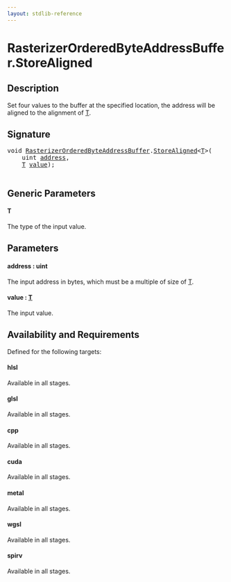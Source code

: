 ```yaml
---
layout: stdlib-reference
---
```


# RasterizerOrderedByteAddressBuffer\.StoreAligned

## Description

Set four values to the buffer at the specified location, the address will be aligned
to the alignment of <span class='code'><a href="storealigned-05.html#typeparam-T" class="code_type">T</a></span>.



## Signature 

<pre>
<span class="code_keyword">void</span> <a href="index.html" class="code_type">RasterizerOrderedByteAddressBuffer</a>.<a href="storealigned-05.html">StoreAligned</a>&lt;<a href="storealigned-05.html#typeparam-T" class="code_type">T</a>&gt;(
    <span class="code_keyword">uint</span> <a href="storealigned-05.html#decl-address" class="code_param">address</a>,
    <a href="storealigned-05.html#typeparam-T" class="code_type">T</a> <a href="storealigned-05.html#decl-value" class="code_param">value</a>);

</pre>

## Generic Parameters

####  <a id="typeparam-T"></a>T
The type of the input value.


## Parameters

####  <a id="decl-address"></a>address  : uint
The input address in bytes, which must be a multiple of size of <span class='code'><a href="storealigned-05.html#typeparam-T" class="code_type">T</a></span>.

####  <a id="decl-value"></a>value  : [T](storealigned-05.html#typeparam-T)
The input value.


## Availability and Requirements

Defined for the following targets:

#### hlsl
Available in all stages.

#### glsl
Available in all stages.

#### cpp
Available in all stages.

#### cuda
Available in all stages.

#### metal
Available in all stages.

#### wgsl
Available in all stages.

#### spirv
Available in all stages.



